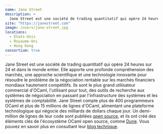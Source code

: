 ```yaml
---
name: Jane Street
description: >
  Jane Street est une société de trading quantitatif qui opère 24 heures sur 24 et dans le monde entier
site: "https://janestreet.com"
image: /users/jane-street.jpg
locations:
  - États-Unis
  - Royaume-Uni
  - Hong Kong
consortium: true
---
```


Jane Street est une société de trading quantitatif qui opère 24 heures sur 24 et dans le monde entier. Elle apporte une profonde compréhension des marchés, une approche scientifique et une technologie innovante pour résoudre le problème de la négociation rentable sur les marchés financiers mondiaux hautement compétitifs. Ils sont le plus grand utilisateur commercial d'OCaml, l'utilisant pour tout, des outils de recherche aux systèmes de négociation en passant par l'infrastructure des systèmes et les systèmes de comptabilité. Jane Street compte plus de 400 programmeurs OCaml et plus de 15 millions de lignes d'OCaml, alimentant une plateforme technologique qui négocie des milliards de dollars chaque jour. Un demi-million de lignes de leur code sont publiées [open source](https://opensource.janestreet.com), et ils ont créé des éléments clés de l'écosystème OCaml open source, comme [Dune](https://dune.build). Vous pouvez en savoir plus en consultant leur [blog technique](https://blog.janestreet.com).
